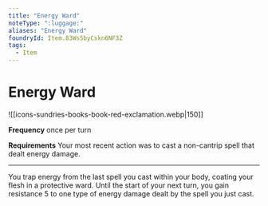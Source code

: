 ```yaml
---
title: "Energy Ward"
noteType: ":luggage:"
aliases: "Energy Ward"
foundryId: Item.83Ws5byCskn6NF3Z
tags:
  - Item
---
```


# Energy Ward
![[icons-sundries-books-book-red-exclamation.webp|150]]

**Frequency** once per turn

**Requirements** Your most recent action was to cast a non-cantrip spell that dealt energy damage.

* * *

You trap energy from the last spell you cast within your body, coating your flesh in a protective ward. Until the start of your next turn, you gain resistance 5 to one type of energy damage dealt by the spell you just cast.
